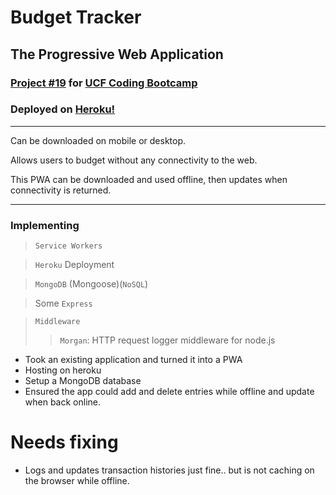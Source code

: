 # Budget Tracker
## The Progressive Web Application

### [Project #19][1] for [UCF Coding Bootcamp](https://bootcamp.ce.ucf.edu/coding/)

### Deployed on [Heroku!](https://fudge-it-budgit.herokuapp.com/) 

---
Can be downloaded on mobile or desktop.

Allows users to budget without any connectivity to the web.

This PWA can be downloaded and used offline, then updates when connectivity is returned.

--- 

### Implementing 
> `Service Workers`

> `Heroku` Deployment

> `MongoDB` (Mongoose)(`NoSQL`)

> Some `Express`

> `Middleware`
> > `Morgan`: HTTP request logger middleware for node.js


- Took an existing application and turned it into a PWA
- Hosting on heroku 
- Setup a MongoDB database
- Ensured the app could add and delete entries while offline and update when back online.

[1]:https://github.com/UCF-Coding-Boot-Camp/UCF-VIRT-BO-FSF-PT-04-2021-U-B/tree/main/19-PWA/02-Challenge

# Needs fixing 
- Logs and updates transaction histories just fine.. but is not caching on the browser while offline.